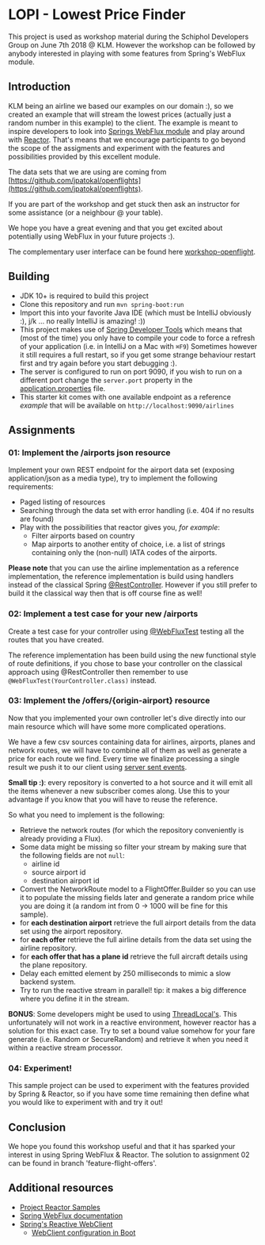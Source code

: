 # LOPI - Lowest Price Finder

This project is used as workshop material during the Schiphol Developers Group on June 7th 2018 @ KLM.
However the workshop can be followed by anybody interested in playing with some features from 
Spring's WebFlux module.

## Introduction

KLM being an airline we based our examples on our domain :), so we created an example that
will stream the lowest prices (actually just a random number in this example) to the client. The example is meant to inspire
developers to look into [Springs WebFlux module](https://docs.spring.io/spring/docs/current/spring-framework-reference/) and play
around with [Reactor](https://projectreactor.io/). That's means that we encourage participants to go beyond the scope of the assigments
and experiment with the features and possibilities provided by this excellent module. 

The data sets that we are using are coming from [https://github.com/jpatokal/openflights](https://github.com/jpatokal/openflights).

If you are part of the workshop and get stuck then ask an instructor for some assistance (or a neighbour @ your table).

We hope you have a great evening and that you get excited about potentially using WebFlux in your future projects :).

The complementary user interface can be found here [workshop-openflight](https://github.com/maapteh/workshop-openflight).   

## Building

- JDK 10+ is required to build this project
- Clone this repository and run ```mvn spring-boot:run```
- Import this into your favorite Java IDE (which must be IntelliJ obviously :), j/k ... no really IntelliJ is amazing! :))
- This project makes use of [Spring Developer Tools](https://docs.spring.io/spring-boot/docs/current/reference/html/using-boot-devtools.html)
which means that (most of the time) you only have to compile your code to force a refresh of your application (i.e. in IntelliJ on a Mac with ```⌘F9```)
Sometimes however it still requires a full restart, so if you get some strange behaviour restart first and try again before you start debugging :).
- The server is configured to run on port 9090, if you wish to run on a different port change the ```server.port``` property in the 
[application.properties](src/main/resources/application.properties) file.
- This starter kit comes with one available endpoint as a reference *example* that will be available on ```http://localhost:9090/airlines```

## Assignments

### 01: Implement the /airports json resource

Implement your own REST endpoint for the airport data set (exposing application/json as a media type), 
try to implement the following requirements:
- Paged listing of resources
- Searching through the data set with error handling (i.e. 404 if no results are found)
- Play with the possibilities that reactor gives you, *for example*:
    - Filter airports based on country
    - Map airports to another entity of choice, i.e. a list of strings containing only the (non-null) IATA codes of the airports.
    
**Please note** that you can use the airline implementation as a reference implementation, the reference implementation is build using
handlers instead of the classical Spring [@RestController](https://docs.spring.io/spring-framework/docs/current/javadoc-api/org/springframework/web/bind/annotation/RestController.html).
However if you still prefer to build it the classical way then that is off course fine as well!
 
### 02: Implement a test case for your new /airports

Create a test case for your controller using [@WebFluxTest](https://docs.spring.io/spring-boot/docs/current/reference/html/boot-features-testing.html)
testing all the routes that you have created.

The reference implementation has been build using the new functional style of route definitions, if you chose to base
your controller on the classical approach using @RestController then remember to use ```@WebFluxTest(YourController.class)``` instead.

### 03: Implement the /offers/{origin-airport} resource

Now that you implemented your own controller let's dive directly into our main resource which will have some more complicated operations.

We have a few csv sources containing data for airlines, airports, planes and network routes, we will have to combine all of 
them as well as generate a price for each route we find. Every time we finalize processing a single result we push it to our
client using [server sent events](https://developer.mozilla.org/en-US/docs/Web/API/Server-sent_events).

**Small tip :)**: every repository is converted to a hot source and it will emit all the items whenever a new subscriber
comes along. Use this to your advantage if you know that you will have to reuse the reference.

So what you need to implement is the following:
- Retrieve the network routes (for which the repository conveniently is already providing a Flux).
- Some data might be missing so filter your stream by making sure that the following fields are not ```null```:
    - airline id
    - source airport id
    - destination airport id
- Convert the NetworkRoute model to a FlightOffer.Builder so you can use it to populate the missing fields later and 
generate a random price while you are doing it (a random int from 0 -> 1000 will be fine for this sample). 
- for **each destination airport** retrieve the full airport details from the data set using the airport repository.
- for **each offer** retrieve the full airline details from the data set using the airline repository.
- for **each offer that has a plane id** retrieve the full aircraft details using the plane repository.
- Delay each emitted element by 250 milliseconds to mimic a slow backend system.
- Try to run the reactive stream in parallel! tip: it makes a big difference where you define it in the stream.

**BONUS**: Some developers might be used to using [ThreadLocal's](https://docs.oracle.com/javase/10/docs/api/java/lang/ThreadLocal.html).
This unfortunately will not work in a reactive environment, however reactor has a solution for this exact case. Try to
set a bound value somehow for your fare generate (i.e. Random or SecureRandom) and retrieve it when you need it within
a reactive stream processor. 


### 04: Experiment!

This sample project can be used to experiment with the features provided by Spring & Reactor, so if you have some time
remaining then define what you would like to experiment with and try it out!

## Conclusion

We hope you found this workshop useful and that it has sparked your interest in using Spring WebFlux & Reactor. The solution
to assignment 02 can be found in branch 'feature-flight-offers'.

## Additional resources

- [Project Reactor Samples](https://github.com/reactor/reactor-samples)
- [Spring WebFlux documentation](https://docs.spring.io/spring/docs/current/spring-framework-reference/web-reactive.html#spring-webflux)
- [Spring's Reactive WebClient](https://docs.spring.io/spring/docs/current/spring-framework-reference/web-reactive.html#webflux-client)
    - [WebClient configuration in Boot](https://docs.spring.io/spring-boot/docs/current/reference/html/boot-features-webclient.html)


 

